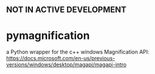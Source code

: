 ## NOT IN ACTIVE DEVELOPMENT

# pymagnification
a Python wrapper for the c++ windows Magnification API:
https://docs.microsoft.com/en-us/previous-versions/windows/desktop/magapi/magapi-intro
